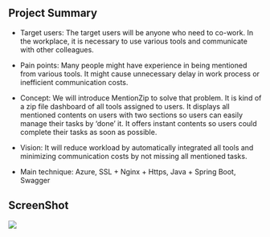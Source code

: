 ## Project Summary

* Target users: The target users will be anyone who need to co-work. In the workplace, it is necessary to use various tools and communicate with other colleagues.

* Pain points: Many people might have experience in being mentioned  from various tools. It might cause unnecessary delay in work process or inefficient communication costs.

* Concept: We will introduce MentionZip to solve that problem. It is kind of a zip file dashboard of all tools assigned to users. It displays all mentioned contents on users with two sections so users can easily manage their tasks by ‘done’ it. It offers instant contents so users could complete their tasks as soon as possible.  

* Vision: It will reduce workload by automatically integrated all tools and minimizing communication costs by not missing all mentioned tasks.

* Main technique: Azure, SSL + Nginx + Https, Java + Spring Boot, Swagger

## ScreenShot

![](https://github.com/junction2022-oreo/MentionZip-Docs/blob/main/ScreenShot_1.png)
